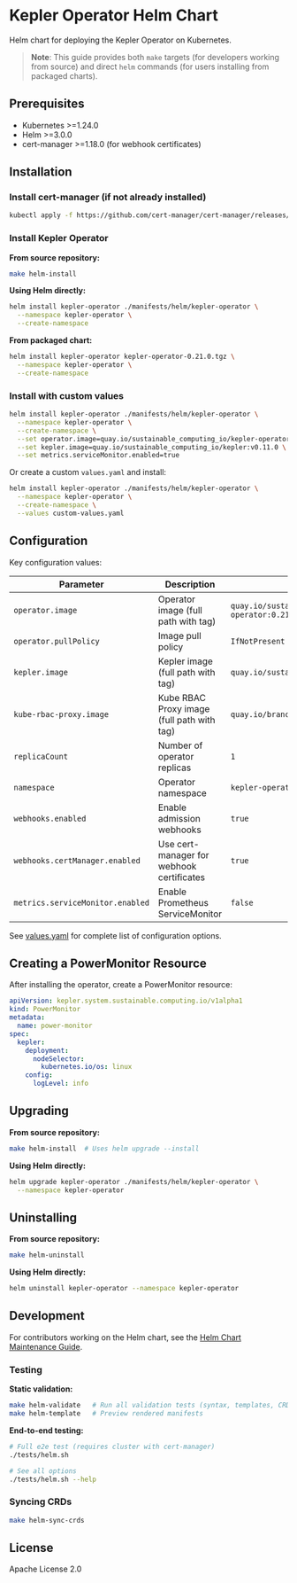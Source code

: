 # Kepler Operator Helm Chart

Helm chart for deploying the Kepler Operator on Kubernetes.

> **Note**: This guide provides both `make` targets (for developers working from source) and direct `helm` commands (for users installing from packaged charts).

## Prerequisites

- Kubernetes >=1.24.0
- Helm >=3.0.0
- cert-manager >=1.18.0 (for webhook certificates)

## Installation

### Install cert-manager (if not already installed)

```bash
kubectl apply -f https://github.com/cert-manager/cert-manager/releases/download/v1.18.2/cert-manager.yaml
```

### Install Kepler Operator

**From source repository:**

```bash
make helm-install
```

**Using Helm directly:**

```bash
helm install kepler-operator ./manifests/helm/kepler-operator \
  --namespace kepler-operator \
  --create-namespace
```

**From packaged chart:**

```bash
helm install kepler-operator kepler-operator-0.21.0.tgz \
  --namespace kepler-operator \
  --create-namespace
```

### Install with custom values

```bash
helm install kepler-operator ./manifests/helm/kepler-operator \
  --namespace kepler-operator \
  --create-namespace \
  --set operator.image=quay.io/sustainable_computing_io/kepler-operator:v0.21.0 \
  --set kepler.image=quay.io/sustainable_computing_io/kepler:v0.11.0 \
  --set metrics.serviceMonitor.enabled=true
```

Or create a custom `values.yaml` and install:

```bash
helm install kepler-operator ./manifests/helm/kepler-operator \
  --namespace kepler-operator \
  --create-namespace \
  --values custom-values.yaml
```

## Configuration

Key configuration values:

| Parameter | Description | Default |
|-----------|-------------|---------|
| `operator.image` | Operator image (full path with tag) | `quay.io/sustainable_computing_io/kepler-operator:0.21.0` |
| `operator.pullPolicy` | Image pull policy | `IfNotPresent` |
| `kepler.image` | Kepler image (full path with tag) | `quay.io/sustainable_computing_io/kepler:v0.11.0` |
| `kube-rbac-proxy.image` | Kube RBAC Proxy image (full path with tag) | `quay.io/brancz/kube-rbac-proxy:v0.19.0` |
| `replicaCount` | Number of operator replicas | `1` |
| `namespace` | Operator namespace | `kepler-operator` |
| `webhooks.enabled` | Enable admission webhooks | `true` |
| `webhooks.certManager.enabled` | Use cert-manager for webhook certificates | `true` |
| `metrics.serviceMonitor.enabled` | Enable Prometheus ServiceMonitor | `false` |

See [values.yaml](values.yaml) for complete list of configuration options.

## Creating a PowerMonitor Resource

After installing the operator, create a PowerMonitor resource:

```yaml
apiVersion: kepler.system.sustainable.computing.io/v1alpha1
kind: PowerMonitor
metadata:
  name: power-monitor
spec:
  kepler:
    deployment:
      nodeSelector:
        kubernetes.io/os: linux
    config:
      logLevel: info
```

## Upgrading

**From source repository:**

```bash
make helm-install  # Uses helm upgrade --install
```

**Using Helm directly:**

```bash
helm upgrade kepler-operator ./manifests/helm/kepler-operator \
  --namespace kepler-operator
```

## Uninstalling

**From source repository:**

```bash
make helm-uninstall
```

**Using Helm directly:**

```bash
helm uninstall kepler-operator --namespace kepler-operator
```

## Development

For contributors working on the Helm chart, see the [Helm Chart Maintenance Guide](../../../docs/developer/helm-chart-maintenance.md).

### Testing

**Static validation:**

```bash
make helm-validate   # Run all validation tests (syntax, templates, CRD sync, resources)
make helm-template   # Preview rendered manifests
```

**End-to-end testing:**

```bash
# Full e2e test (requires cluster with cert-manager)
./tests/helm.sh

# See all options
./tests/helm.sh --help
```

### Syncing CRDs

```bash
make helm-sync-crds
```

## License

Apache License 2.0
